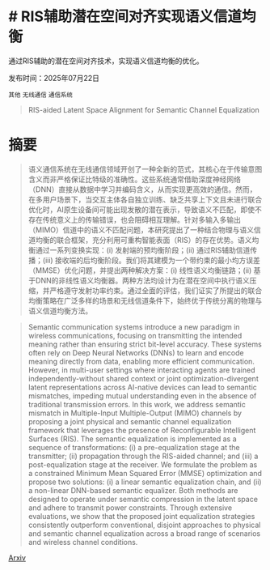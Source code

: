 # # RIS辅助潜在空间对齐实现语义信道均衡  
通过RIS辅助的潜在空间对齐技术，实现语义信道均衡的优化。

发布时间：2025年07月22日

`其他` `无线通信` `通信系统`

> RIS-aided Latent Space Alignment for Semantic Channel Equalization

# 摘要

> 语义通信系统在无线通信领域开创了一种全新的范式，其核心在于传输意图含义而非严格保证比特级的准确性。这些系统通常借助深度神经网络（DNN）直接从数据中学习并编码含义，从而实现更高效的通信。然而，在多用户场景下，当交互主体各自独立训练、缺乏共享上下文且未进行联合优化时，AI原生设备间可能出现发散的潜在表示，导致语义不匹配，即使不存在传统意义上的传输错误，也会阻碍相互理解。针对多输入多输出（MIMO）信道中的语义不匹配问题，本研究提出了一种结合物理与语义信道均衡的联合框架，充分利用可重构智能表面（RIS）的存在优势。语义均衡通过一系列变换实现：(i) 发射端的预均衡阶段；(ii) 通过RIS辅助信道传播；(iii) 接收端的后均衡阶段。我们将其建模为一个带约束的最小均方误差（MMSE）优化问题，并提出两种解决方案：(i) 线性语义均衡链路；(ii) 基于DNN的非线性语义均衡器。两种方法均设计为在潜在空间中执行语义压缩，并严格遵守发射功率约束。通过全面的评估，我们证实了所提出的联合均衡策略在广泛多样的场景和无线信道条件下，始终优于传统分离的物理与语义信道均衡方法。


> Semantic communication systems introduce a new paradigm in wireless communications, focusing on transmitting the intended meaning rather than ensuring strict bit-level accuracy. These systems often rely on Deep Neural Networks (DNNs) to learn and encode meaning directly from data, enabling more efficient communication. However, in multi-user settings where interacting agents are trained independently-without shared context or joint optimization-divergent latent representations across AI-native devices can lead to semantic mismatches, impeding mutual understanding even in the absence of traditional transmission errors. In this work, we address semantic mismatch in Multiple-Input Multiple-Output (MIMO) channels by proposing a joint physical and semantic channel equalization framework that leverages the presence of Reconfigurable Intelligent Surfaces (RIS). The semantic equalization is implemented as a sequence of transformations: (i) a pre-equalization stage at the transmitter; (ii) propagation through the RIS-aided channel; and (iii) a post-equalization stage at the receiver. We formulate the problem as a constrained Minimum Mean Squared Error (MMSE) optimization and propose two solutions: (i) a linear semantic equalization chain, and (ii) a non-linear DNN-based semantic equalizer. Both methods are designed to operate under semantic compression in the latent space and adhere to transmit power constraints. Through extensive evaluations, we show that the proposed joint equalization strategies consistently outperform conventional, disjoint approaches to physical and semantic channel equalization across a broad range of scenarios and wireless channel conditions.

[Arxiv](https://arxiv.org/abs/2507.16450)